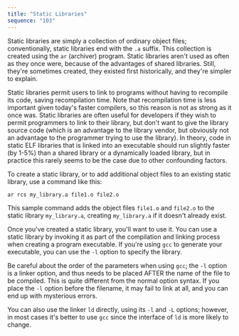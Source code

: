 ```yaml
---
title: "Static Libraries"
sequence: "103"
---
```


Static libraries are simply a collection of ordinary object files;
conventionally, static libraries end with the `.a` suffix.
This collection is created using the `ar` (archiver) program.
Static libraries aren't used as often as they once were,
because of the advantages of shared libraries.
Still, they're sometimes created, they existed first historically, and they're simpler to explain.

Static libraries permit users to link to programs without having to recompile its code, saving recompilation time.
Note that recompilation time is less important given today's faster compilers,
so this reason is not as strong as it once was.
Static libraries are often useful for developers if they wish to permit programmers to link to their library,
but don't want to give the library source code
(which is an advantage to the library vendor, but obviously not an advantage to the programmer trying to use the library).
In theory, code in static ELF libraries that is linked into an executable should run slightly faster (by 1-5%)
than a shared library or a dynamically loaded library,
but in practice this rarely seems to be the case due to other confounding factors.

To create a static library, or to add additional object files to an existing static library, use a command like this:

```text
ar rcs my_library.a file1.o file2.o
```

This sample command adds the object files `file1.o` and `file2.o` to the static library `my_library.a`,
creating `my_library.a` if it doesn't already exist.

Once you've created a static library, you'll want to use it.
You can use a static library by invoking it as part of the compilation and linking process
when creating a program executable.
If you're using `gcc` to generate your executable, you can use the `-l` option to specify the library.

Be careful about the order of the parameters when using `gcc`;
the `-l` option is a linker option, and thus needs to be placed AFTER the name of the file to be compiled.
This is quite different from the normal option syntax.
If you place the `-l` option before the filename,
it may fail to link at all, and you can end up with mysterious errors.

You can also use the linker `ld` directly, using its `-l` and `-L` options;
however, in most cases it's better to use `gcc` since the interface of `ld` is more likely to change.

